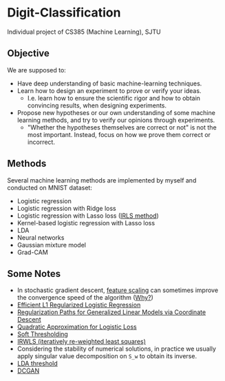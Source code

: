 # Digit-Classification
Individual project of CS385 (Machine Learning), SJTU

## Objective

We are supposed to:

- Have deep understanding of basic machine-learning techniques.
- Learn how to design an experiment to prove or verify your ideas.
  - I.e. learn how to ensure the scientific rigor and how to obtain convincing results, when designing experiments.
- Propose new hypotheses or our own understanding of some machine learning methods, and try to verify our opinions through experiments.
  - "Whether the hypotheses themselves are correct or not" is not the most important. Instead, focus on how we prove them correct or incorrect.

## Methods

Several machine learning methods are implemented by myself and conducted on MNIST dataset:

- Logistic regression
- Logistic regression with Ridge loss
- Logistic regression with Lasso loss ([IRLS method](https://ai.stanford.edu/~ang/papers/aaai06-l1logisticregression.pdf))
- Kernel-based logistic regression with Lasso loss
- LDA
- Neural networks
- Gaussian mixture model
- Grad-CAM

## Some Notes

- In stochastic gradient descent, [feature scaling](https://en.wikipedia.org/wiki/Feature_scaling) can sometimes improve the convergence speed of the algorithm ([Why?](https://www.zhihu.com/question/37129350))
- [Efficient L1 Regularized Logistic Regression](https://ai.stanford.edu/~ang/papers/aaai06-l1logisticregression.pdf)
- [Regularization Paths for Generalized Linear Models via Coordinate Descent](http://statweb.stanford.edu/~jhf/ftp/glmnet.pdf)
- [Quadratic Approximation for Logistic Loss](https://myweb.uiowa.edu/pbreheny/7600/s16/notes/4-20.pdf)
- [Soft Thresholding](http://www.scutmath.com/coordiante_descent_for_lasso.html)
- [IRWLS (iteratively re-weighted least squares)](http://hua-zhou.github.io/teaching/biostatm280-2017spring/slides/18-newton/newton.html)
- Considering the stability of numerical solutions, in practice we usually apply singular value decomposition on `S_w` to obtain its inverse. 
- [LDA threshold](https://en.wikipedia.org/wiki/Linear_discriminant_analysis)
- [DCGAN](https://pytorch.org/tutorials/beginner/dcgan_faces_tutorial.html)